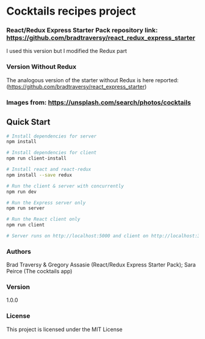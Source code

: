 # Cocktails recipes project

### React/Redux Express Starter Pack repository link: https://github.com/bradtraversy/react_redux_express_starter
I used this version but I modified the Redux part

### Version Without Redux
The analogous version of the starter without Redux is here reported:
(https://github.com/bradtraversy/react_express_starter)


### Images from: https://unsplash.com/search/photos/cocktails

## Quick Start

``` bash
# Install dependencies for server
npm install

# Install dependencies for client
npm run client-install

# Install react and react-redux
npm install --save redux

# Run the client & server with concurrently
npm run dev

# Run the Express server only
npm run server

# Run the React client only
npm run client

# Server runs on http://localhost:5000 and client on http://localhost:3000
```


### Authors
Brad Traversy & Gregory Assasie (React/Redux Express Starter Pack);
Sara Peirce (The cocktails app)

### Version
1.0.0

### License
This project is licensed under the MIT License



<!-- New after downloading into MAC
 "debug": {
          "version": "2.6.8",
          "bundled": true,
          "dev": true,  =====>>>>> NEW
          "optional": true,
          "requires": {
            "ms": "2.0.0"
          } -->
